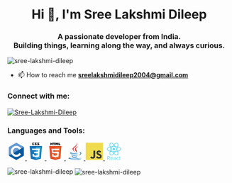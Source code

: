 <h1 align="center">Hi 👋, I'm Sree Lakshmi Dileep</h1>
<h3 align="center">A passionate developer from India. <br/>
  Building things, learning along the way, and always curious.</h3>

<p align="left"> <img src="https://komarev.com/ghpvc/?username=sree-lakshmi-dileep&label=Profile%20views&color=0e75b6&style=flat" alt="sree-lakshmi-dileep" /> </p>

- 📫 How to reach me **sreelakshmidileep2004@gmail.com**

<h3 align="left">Connect with me:</h3>
<p align="left">
<a href="https://linkedin.com/in/Sree Lakshmi Dileep" target="blank"><img align="center" src="https://raw.githubusercontent.com/rahuldkjain/github-profile-readme-generator/master/src/images/icons/Social/linked-in-alt.svg" alt="Sree-Lakshmi-Dileep" height="30" width="40" /></a>
</p>

<h3 align="left">Languages and Tools:</h3>
<p align="left"> <a href="https://www.cprogramming.com/" target="_blank" rel="noreferrer"> <img src="https://raw.githubusercontent.com/devicons/devicon/master/icons/c/c-original.svg" alt="c" width="40" height="40"/> </a> <a href="https://www.w3schools.com/css/" target="_blank" rel="noreferrer"> <img src="https://raw.githubusercontent.com/devicons/devicon/master/icons/css3/css3-original-wordmark.svg" alt="css3" width="40" height="40"/> </a> <a href="https://www.w3.org/html/" target="_blank" rel="noreferrer"> <img src="https://raw.githubusercontent.com/devicons/devicon/master/icons/html5/html5-original-wordmark.svg" alt="html5" width="40" height="40"/> </a> <a href="https://www.java.com" target="_blank" rel="noreferrer"> <img src="https://raw.githubusercontent.com/devicons/devicon/master/icons/java/java-original.svg" alt="java" width="40" height="40"/> </a> <a href="https://developer.mozilla.org/en-US/docs/Web/JavaScript" target="_blank" rel="noreferrer"> <img src="https://raw.githubusercontent.com/devicons/devicon/master/icons/javascript/javascript-original.svg" alt="javascript" width="40" height="40"/> </a> <a href="https://reactjs.org/" target="_blank" rel="noreferrer"> <img src="https://raw.githubusercontent.com/devicons/devicon/master/icons/react/react-original-wordmark.svg" alt="react" width="40" height="40"/> </a> </p>

<p><img align="left" src="https://github-readme-stats.vercel.app/api/top-langs?username=sree-lakshmi-dileep&show_icons=true&locale=en&layout=compact" alt="sree-lakshmi-dileep" /></p>

<p>&nbsp;<img align="center" src="https://github-readme-stats.vercel.app/api?username=sree-lakshmi-dileep&show_icons=true&locale=en" alt="sree-lakshmi-dileep" /></p>

